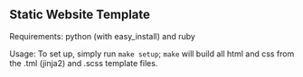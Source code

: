 Static Website Template
-----------------------

Requirements: python (with easy_install) and ruby

Usage: To set up, simply run `make setup`; `make` will build all html and css from the .tml (jinja2) and .scss template files.
